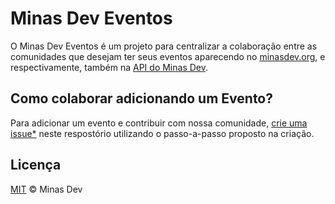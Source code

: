 # Minas Dev Eventos

O Minas Dev Eventos é um projeto para centralizar a colaboração entre as comunidades que desejam ter seus eventos aparecendo no [minasdev.org](https://minasdev.org), e respectivamente, também na [API do Minas Dev](https://github.com/minasdev/api.minasdev.org).

## Como colaborar adicionando um Evento?

Para adicionar um evento e contribuir com nossa comunidade, [crie uma issue\*](https://github.com/minasdev/eventos/issues/new) neste respostório utilizando o passo-a-passo proposto na criação.

## Licença

[MIT](/LICENSE) &copy; Minas Dev
